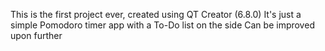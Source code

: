 This is the first project ever, created using QT Creator (6.8.0)
It's just a simple Pomodoro timer app with a To-Do list on the side
Can be improved upon further
